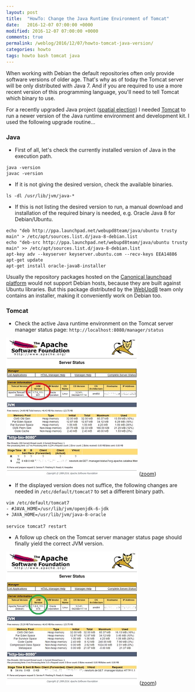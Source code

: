 ```yaml
---
layout: post
title:  "HowTo: Change the Java Runtime Environment of Tomcat"
date:   2016-12-07 07:00:00 +0000
modified: 2016-12-07 07:00:00 +0000 
comments: true
permalink: /weblog/2016/12/07/howto-tomcat-java-version/
categories: howto
tags: howto bash tomcat java
---
```


When working with Debian the default repositories often only provide software versions of older age. That's why as of today the Tomcat server will be only distributed with Java 7. And if you are required to use a more recent version of this programming language, you'll need to tell Tomcat which binary to use.

<!--more-->

For a recently upgraded Java project ([spatial election][spatial.election]) I needed [Tomcat][tomcat] to run a newer version of the Java runtime environment and development kit. I used the following upgrade routine...

### Java

 - First of all, let's check the currently installed version of Java in the execution path.

```
java -version
javac -version
```

 - If it is not giving the desired version, check the available binaries.

```
ls -dl /usr/lib/jvm/java-*
```

 - If this is not listing the desired version to run, a manual download and installation of the required binary is needed, e.g. Oracle Java 8 for Debian/Ubuntu.


```
echo "deb http://ppa.launchpad.net/webupd8team/java/ubuntu trusty main" > /etc/apt/sources.list.d/java-8-debian.list
echo "deb-src http://ppa.launchpad.net/webupd8team/java/ubuntu trusty main" >> /etc/apt/sources.list.d/java-8-debian.list
apt-key adv --keyserver keyserver.ubuntu.com --recv-keys EEA14886
apt-get update
apt-get install oracle-java8-installer
```

Usually the repository packages hosted on the [Canonical launchpad platform][launchpad] would not support Debian hosts, because they are built against Ubuntu libraries. But this package distributed by the [WebUpd8][webupd8] team only contains an installer, making it conveniently work on Debian too.


### Tomcat

 - Check the active Java runtime environment on the Tomcat server manager status page: `http://localhost:8080/manager/status`

![before][img-tom-old]
([zoom][img-tom-old-big])

 - If the displayed version does not suffice, the following changes are needed in `/etc/default/tomcat7` to set a different binary path.

```
vim /etc/default/tomcat7
- #JAVA_HOME=/usr/lib/jvm/openjdk-6-jdk
+ JAVA_HOME=/usr/lib/jvm/java-8-oracle

service tomcat7 restart
```

 - A follow up check on the Tomcat server manager status page should finally yield the correct JVM version.

![after][img-tom-new]
([zoom][img-tom-new-big])



 
[launchpad]: https://launchpad.net/
[webupd8]: http://www.webupd8.org/
[spatial.election]: https://github.com/a-d/spatial.election/
[tomcat]: https://packages.debian.org/jessie/tomcat7
[img-tom-new]: /content-images/tomcat_jvm_new_small.jpg
[img-tom-new-big]: /content-images/tomcat_jvm_new.jpg
[img-tom-old]: /content-images/tomcat_jvm_old_small.jpg
[img-tom-old-big]: /content-images/tomcat_jvm_old.jpg